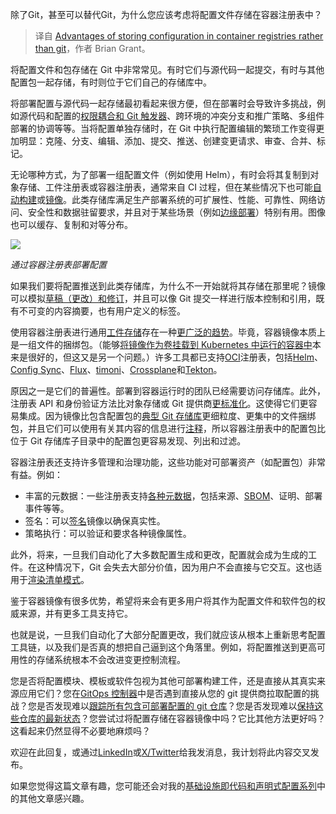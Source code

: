 
<!--
title: 将配置存储在容器registry而非Git中的优势
cover: ./cover.png
-->

除了Git，甚至可以替代Git，为什么您应该考虑将配置文件存储在容器注册表中？

> 译自 [Advantages of storing configuration in container registries rather than git](https://itnext.io/advantages-of-storing-configuration-in-container-registries-rather-than-git-b4266dc0c79f)，作者 Brian Grant。

将配置文件和包存储在 Git 中非常常见。有时它们与源代码一起提交，有时与其他配置包一起存储，有时则位于它们自己的存储库中。

将部署配置与源代码一起存储最初看起来很方便，但在部署时会导致许多挑战，例如源代码和配置的[权限耦合和 Git 触发器](https://codefresh.io/blog/argo-cd-best-practices/)、跨环境的冲突分支和推广策略、多组件部署的协调等等。当将配置单独存储时，在 Git 中执行配置编辑的繁琐工作变得更加明显：克隆、分支、编辑、添加、提交、推送、创建变更请求、审查、合并、标记。

无论哪种方式，为了部署一组配置文件（例如使用 Helm），有时会将其复制到对象存储、工件注册表或容器注册表，通常来自 CI 过程，但在某些情况下也可能[自动构建](https://docs.docker.com/docker-hub/builds/)或[镜像](https://cloud.google.com/artifact-registry/docs/repositories/remote-overview#user-defined-upstreams)。此类存储库满足生产部署系统的可扩展性、性能、可靠性、网络访问、安全性和数据驻留要求，并且对于某些场景（例如[边缘部署](https://medium.com/@briankgrant/is-gitops-actually-useful-a1c851ba99d8)）特别有用。图像也可以缓存、复制和对等分布。

![](https://miro.medium.com/v2/resize:fit:1400/format:webp/1*dNirX8ROJ66-9XUztOYjfA.png)

*通过容器注册表部署配置*


如果我们要将配置推送到此类存储库，为什么不一开始就将其存储在那里呢？镜像可以模拟[草稿（更改）和修订](https://github.com/kptdev/kpt/blob/main/docs/design-docs/07-package-orchestration.md)，并且可以像 Git 提交一样进行版本控制和引用，既有不可变的内容摘要，也有用户定义的标签。

使用容器注册表进行通用[工件存储](https://github.com/oras-project/oras)存在一种[更广泛的趋势](https://blog.andyserver.com/2024/03/kubecon-eu-2024-a-model-conference/)。毕竟，容器镜像本质上是一组文件的捆绑包。（能够[将镜像作为卷挂载到 Kubernetes 中运行的容器中](https://github.com/kubernetes/kubernetes/issues/831)本来是很好的，但这又是另一个问题。）许多工具都已支持[OCI](https://opencontainers.org/)注册表，包括[Helm](https://helm.sh/docs/topics/registries/)、[Config Sync](https://cloud.google.com/blog/products/containers-kubernetes/gitops-with-oci-artifacts-and-config-sync)、[Flux](https://fluxcd.io/flux/cheatsheets/oci-artifacts/)、[timoni](https://timoni.sh/#oci-artifacts)、[Crossplane](https://docs.crossplane.io/latest/concepts/packages/)和[Tekton](https://github.com/tektoncd/community/blob/main/teps/0005-tekton-oci-bundles.md)。

原因之一是它们的普遍性。部署到容器运行时的团队已经需要访问存储库。此外，注册表 API 和身份验证方法比对象存储或 Git 提供商[更标准化](https://github.com/opencontainers/distribution-spec)。这使得它们更容易集成。因为镜像比包含配置包的[典型 Git 存储库](https://medium.com/@briankgrant/monorepos-vs-many-repos-is-there-a-good-answer-9bac102971da)更细粒度、更集中的文件捆绑包，并且它们可以使用有关其内容的信息进行[注释](https://github.com/opencontainers/image-spec/blob/main/annotations.md)，所以容器注册表中的配置包比位于 Git 存储库子目录中的配置包更容易发现、列出和过滤。

容器注册表还支持许多管理和治理功能，这些功能对可部署资产（如配置包）非常有益。例如：

- 丰富的元数据：一些注册表支持[各种元数据](https://cloud.google.com/artifact-analysis/docs/metadata-management-overview)，包括来源、[SBOM](https://www.cisa.gov/sbom)、证明、部署事件等等。
- 签名：可以[签名](https://www.sigstore.dev/)镜像以确保真实性。
- 策略执行：可以验证和要求各种镜像属性。

此外，将来，一旦我们自动化了大多数配置生成和更改，配置就会成为生成的工件。在这种情况下，Git 会失去大部分价值，因为用户不会直接与它交互。这也适用于[渲染清单模式](https://akuity.io/blog/the-rendered-manifests-pattern/)。

鉴于容器镜像有很多优势，希望将来会有更多用户将其作为配置文件和软件包的权威来源，并有更多工具支持它。

也就是说，一旦我们自动化了大部分配置更改，我们就应该从根本上重新思考配置工具链，以及我们是否真的想把自己逼到这个角落里。例如，将配置推送到更高可用性的存储系统根本不会改进变更控制流程。

您是否将配置模块、模板或软件包视为其他可部署构建工件，还是直接从其真实来源应用它们？您在[GitOps 控制器](/is-gitops-actually-useful-a1c851ba99d8)中是否遇到直接从您的 git 提供商拉取配置的挑战？您是否发现难以[跟踪所有包含可部署配置的 git 仓库](/the-insidious-problem-of-configuration-sprawl-66360fce6ca3)？您是否发现难以[保持这些仓库的最新状态](/making-mass-changes-to-infrastructure-as-code-b1edea2f7c48)？您尝试过将配置存储在容器镜像中吗？它比其他方法更好吗？这看起来仍然显得不必要地麻烦吗？

欢迎在此回复，或通过[LinkedIn](https://www.linkedin.com/in/bgrant0607/)或[X/Twitter](https://x.com/bgrant0607)给我发消息，我计划将此内容交叉发布。

如果您觉得这篇文章有趣，您可能还会对我的[基础设施即代码和声明式配置系列](https://medium.com/@bgrant0607/list/infrastructure-as-code-and-declarative-configuration-8c441ae74836)中的其他文章感兴趣。